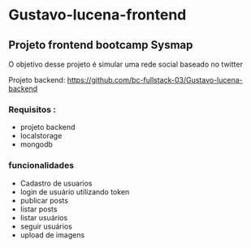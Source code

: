# Gustavo-lucena-frontend

## Projeto frontend bootcamp Sysmap
O objetivo desse projeto é simular uma rede social baseado no twitter

Projeto backend: https://github.com/bc-fullstack-03/Gustavo-lucena-backend

### Requisitos :
- projeto backend
- localstorage
- mongodb

### funcionalidades
- Cadastro de usuarios
- login de usuário utilizando token
- publicar posts
- listar posts
- listar usuários
- seguir usuários
- upload de imagens
